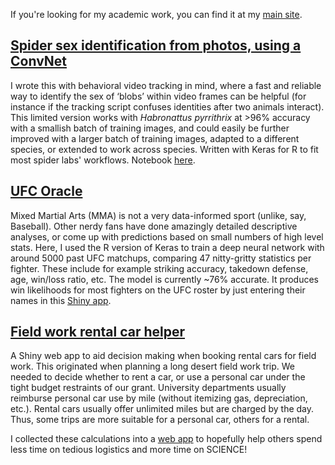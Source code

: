 If you're looking for my academic work, you can find it at my [main site](http://danielzurek.com).

## [Spider sex identification from photos, using a ConvNet]((https://arachnarchy.github.io/spider_deep_sexer_notebook.nb.html))

I wrote this with behavioral video tracking in mind, where a fast and reliable way to identify the sex of ‘blobs’ within video frames can be helpful (for instance if the tracking script confuses identities after two animals interact). This limited version works with *Habronattus pyrrithrix* at >96% accuracy with a smallish batch of training images, and could easily be further improved with a larger batch of training images, adapted to a different species, or extended to work across species. Written with Keras for R to fit most spider labs' workflows. Notebook [here](https://arachnarchy.github.io/spider_deep_sexer_notebook.nb.html).

## [UFC Oracle](https://arachnarchy.shinyapps.io/ufc_predict/)

Mixed Martial Arts (MMA) is not a very data-informed sport (unlike, say, Baseball). Other nerdy fans have done amazingly detailed descriptive analyses, or come up with predictions based on small numbers of high level stats. Here, I used the R version of Keras to train a deep neural network with around 5000 past UFC matchups, comparing 47 nitty-gritty statistics per fighter. These include for example striking accuracy, takedown defense, age, win/loss ratio, etc. The model is currently ~76% accurate. It produces win likelihoods for most fighters on the UFC roster by just entering their names in this [Shiny app](https://arachnarchy.shinyapps.io/ufc_predict/).

## [Field work rental car helper](https://arachnarchy.shinyapps.io/field_cars/)

A Shiny web app to aid decision making when booking rental cars for field work. This originated when planning a long desert field work trip. We needed to decide whether to rent a car, or use a personal car under the tight budget restraints of our grant. University departments usually reimburse personal car use by mile (without itemizing gas, depreciation, etc.). Rental cars usually offer unlimited miles but are charged by the day. Thus, some trips are more suitable for a personal car, others for a rental.

I collected these calculations into a [web app](https://arachnarchy.shinyapps.io/field_cars/) to hopefully help others spend less time on tedious logistics and more time on SCIENCE!

